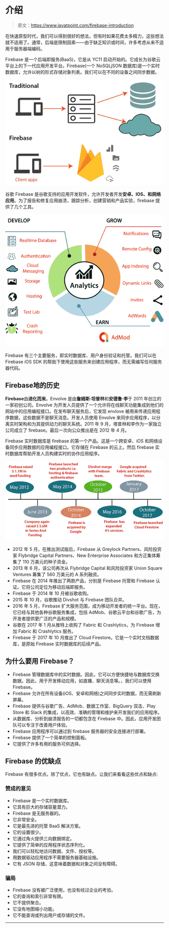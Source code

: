 # 介绍

> 原文：<https://www.javatpoint.com/firebase-introduction>

在快速原型时代，我们可以得到很好的想法，但有时如果花费太多精力，这些想法就不适用了。通常，后端是限制因素——由于缺乏知识或时间，许多考虑从来不适用于服务器端编码。

Firebase 是一个后端即服务(BaaS)，它是从 YC11 启动开始的。它成长为谷歌云平台上的下一代应用开发平台。Firebase(一个 NoSQLjSON 数据库)是一个实时数据库，允许以树的形式存储对象列表。我们可以在不同的设备之间同步数据。

![Firebase Introduction](img/f27b362e619a8ad7a0416164411b2dfa.png)

谷歌 Firebase 是谷歌支持的应用开发软件，允许开发者开发**安卓、IOS、**和**网络应用**。为了报告和修复应用崩溃，跟踪分析，创建营销和产品实验，firebase 提供了几个工具。

![Firebase Introduction](img/e2e3fa40dd674890261bb78dba46974e.png)

Firebase 有三个主要服务，即实时数据库、用户身份验证和托管。我们可以在 Firebase iOS SDK 的帮助下使用这些服务来创建应用程序，而无需编写任何服务器代码。

## Firebase地的历史

**Firebase**由**进化而来**。Envolve 是由**詹姆斯·坦普林**和**安德鲁·李**于 2011 年创立的一家初创公司。Envolve 为开发人员提供了一个允许将在线聊天功能集成到他们的网站中的应用编程接口。在发布聊天服务后，它发现 envlove 被用来传递应用程序数据，这些数据不是聊天消息。开发人员使用 Envolve 来同步应用程序，以分离实时架构和为其提供动力的聊天系统。2011 年 9 月，塔普林和李作为一家独立公司成立了 firebase。最后一次向公众推出是在 2012 年 4 月。

Firebase 实时数据库是 firebase 的第一个产品。这是一个跨安卓、iOS 和网络设备同步应用数据的应用编程接口。它存储在 Firebase 的云上。然后 firebase 实时数据库帮助开发人员构建实时的协作应用程序。

![Firebase Introduction](img/6151bd745806ac8df20966b87cff7e8a.png)

*   2012 年 5 月，在推出测试版后，Firebase 从 Greylock Partners、风险投资家 Flybridge Capital Partners、New Enterprise Associates 和方正集体筹集了 110 万美元的种子资金。
*   2013 年 6 月，该公司再次从 Flybridge Capital 和风险投资家 Union Square Ventures 筹集了 560 万美元的 A 系列融资。
*   Firebase 在 2014 年推出了两款产品，分别是 Firebase 托管和 Firebase 认证。它将公司定位为移动后端即服务。
*   Firebase 于 2014 年 10 月被谷歌收购。
*   2015 年 10 月，谷歌推动 Divshot 与 Firebase 团队合并。
*   2016 年 5 月，Firebase 扩大服务范围，成为移动开发者的统一平台。现在，它已经与其他各种谷歌服务集成，包括 AdMob、谷歌云平台和谷歌广告，为开发者提供更广泛的产品和规模。
*   谷歌在 2017 年 1 月从推特上收购了 Fabric 和 Crashlytics，为 Firebase 增加 Fabric 和 Crashlytics 服务。
*   Firebase 于 2017 年 10 月推出了 Cloud Firestore。它是一个实时文档数据库，是原始 Firebase 实时数据库的后续产品。

## 为什么要用 Firebase？

*   Firebase 管理数据库中的实时数据。因此，它可以方便快捷地与数据库交换数据。因此，用于开发移动应用，如直播、聊天消息等。，我们可以使用 Firebase。
*   Firebase 允许在所有设备(iOS、安卓和网络)之间同步实时数据，而无需刷新屏幕。
*   Firebase 提供与谷歌广告、AdMob、数据工作室、BigQuery 双击、Play Store 和 Slack 的集成，以高效、准确的管理和维护来开发我们的应用程序。
*   从数据库、分析到崩溃报告的一切都包含在 Firebase 中。因此，应用开发团队可以专注于改善用户体验。
*   Firebase 应用程序可以通过到 firebase 服务器的安全连接进行部署。
*   Firebase 提供了一个简单的控制面板。
*   它提供了许多有用的服务可供选择。

## Firebase 的优缺点

Firebase 有很多优点。除了优点，它也有缺点。让我们来看看这些优点和缺点:

### 赞成的意见

*   Firebase 是一个实时数据库。
*   它具有巨大的存储容量潜力。
*   Firebase 是无服务器的。
*   它非常安全。
*   它是最先进的托管 BaaS 解决方案。
*   它的设置很少。
*   它通过角火提供三向数据绑定。
*   它提供了简单的应用程序状态序列化。
*   我们可以轻松地访问数据、文件、授权等。
*   用数据驱动应用程序不需要服务器基础设施。
*   它有 JSON 存储，这意味着数据和对象之间没有障碍。

### 骗局

*   Firebase 没有被广泛使用，也没有经过企业的考验。
*   它的查询和索引非常有限。
*   它不提供聚合。
*   它没有地图缩小功能。
*   它不能查询或列出用户或存储的文件。

* * *